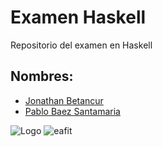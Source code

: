 
# Examen Haskell

Repositorio del examen en Haskell



## Nombres:

- [Jonathan Betancur](https://github.com/Jonathanbees)
- [Pablo Baez Santamaria](https://github.com/PabloBaezS)


![Logo](https://raw.githubusercontent.com/abranhe/programming-languages-logos/master/src/haskell/haskell.svg)
![eafit](https://upload.wikimedia.org/wikipedia/commons/b/bf/EAFIT-2015.png)
